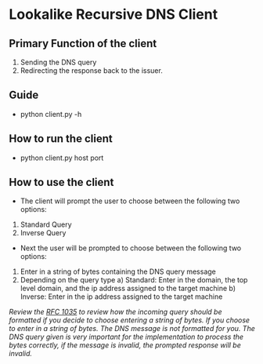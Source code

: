 # Lookalike Recursive DNS Client

## Primary Function of the client

1. Sending the DNS query
2. Redirecting the response back to the issuer.

## Guide

- python client.py -h

## How to run the client

- python client.py host port

## How to use the client

- The client will prompt the user to choose between the following two options:

1. Standard Query
2. Inverse Query

- Next the user will be prompted to choose between the following two options:

1. Enter in a string of bytes containing the DNS query message
2. Depending on the query type
   a) Standard: Enter in the domain, the top level domain, and the ip address assigned to the target machine
   b) Inverse: Enter in the ip address assigned to the target machine

_Review the [RFC 1035](https://tools.ietf.org/html/rfc1035) to review how the incoming query should be formatted if you decide to choose entering a string of bytes. If you choose to enter in a string of bytes. The DNS message is not formatted for you. The DNS query given is very important for the implementation to process the bytes correctly, if the message is invalid, the prompted response will be invalid._
